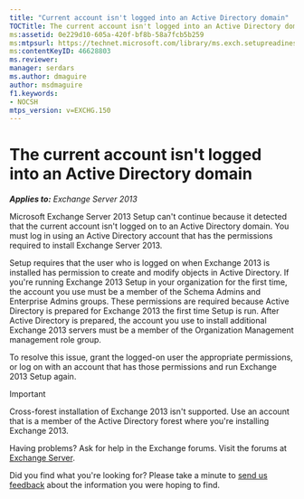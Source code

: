 ```yaml
---
title: "Current account isn't logged into an Active Directory domain"
TOCTitle: The current account isn't logged into an Active Directory domain
ms:assetid: 0e229d10-605a-420f-bf8b-58a7fcb5b259
ms:mtpsurl: https://technet.microsoft.com/library/ms.exch.setupreadiness.loggedontodomain(v=EXCHG.150)
ms:contentKeyID: 46628803
ms.reviewer: 
manager: serdars
ms.author: dmaguire
author: msdmaguire
f1.keywords:
- NOCSH
mtps_version: v=EXCHG.150
---
```


# The current account isn't logged into an Active Directory domain

_**Applies to:** Exchange Server 2013_

Microsoft Exchange Server 2013 Setup can't continue because it detected that the current account isn't logged on to an Active Directory domain. You must log in using an Active Directory account that has the permissions required to install Exchange Server 2013.

Setup requires that the user who is logged on when Exchange 2013 is installed has permission to create and modify objects in Active Directory. If you're running Exchange 2013 Setup in your organization for the first time, the account you use must be a member of the Schema Admins and Enterprise Admins groups. These permissions are required because Active Directory is prepared for Exchange 2013 the first time Setup is run. After Active Directory is prepared, the account you use to install additional Exchange 2013 servers must be a member of the Organization Management management role group.

To resolve this issue, grant the logged-on user the appropriate permissions, or log on with an account that has those permissions and run Exchange 2013 Setup again.

> [!IMPORTANT]
> Cross-forest installation of Exchange 2013 isn't supported. Use an account that is a member of the Active Directory forest where you're installing Exchange 2013.

Having problems? Ask for help in the Exchange forums. Visit the forums at [Exchange Server](https://social.technet.microsoft.com/forums/office/home?category=exchangeserver).

Did you find what you're looking for? Please take a minute to [send us feedback](mailto:exsetuphelpfeedback@microsoft.com?subject=exchange%202013%20setup%20help%20feedback) about the information you were hoping to find.
